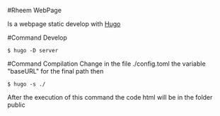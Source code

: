 #Rheem WebPage

Is a webpage static develop with [Hugo](https://gohugo.io/)

#Command Develop
```sheel
$ hugo -D server
```
#Command Compilation
Change in the file ./config.toml the variable "baseURL" for the final path then

```sheel
$ hugo -s ./
```
After the execution of this command the code html will be in the folder public